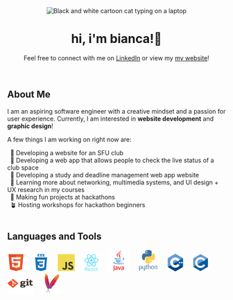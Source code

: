 <div id="header" align="center">
  <img src="https://media1.giphy.com/media/v1.Y2lkPTc5MGI3NjExam41bTF5bTYwcWs1ZDV5M3ZubDdkYmtseHJwYnhkeGJpMDM5M3Z2eSZlcD12MV9pbnRlcm5hbF9naWZfYnlfaWQmY3Q9cw/ZCes4khR2025X0rOLY/giphy.gif" alt="Black and white cartoon cat typing on a laptop" height="350px">
  <h1>hi, i'm bianca!👋</h1>
  Feel free to connect with me on <a href="https://www.linkedin.com/in/biancadimaano/" style="backgroundColor:blue">LinkedIn</a> or view my <a href="https://biancadimaano.netlify.app/">my website</a>!
</div> 
<br><br>
<h2>About Me</h2>
<p>I am an aspiring software engineer with a creative mindset and a passion for user experience. Currently, I am interested in <strong>website development</strong> and <strong>graphic design</strong>!</p>
<p>A few things I am working on right now are: </p>
&ensp;📗 Developing a website for an SFU club<br>
&ensp;🌳 Developing a web app that allows people to check the live status of a club space<br> 
&ensp;🦢 Developing a study and deadline management web app website<br> 
&ensp;🍋 Learning more about networking, multimedia systems, and UI design + UX research in my courses<br>
&ensp;🧸 Making fun projects at hackathons<br>
&ensp;🪴 Hosting workshops for hackathon beginners
<br><br>
<h2>Languages and Tools</h2>
<div>
  <img src="https://github.com/devicons/devicon/blob/master/icons/html5/html5-original.svg" title="HTML5" alt="HTML" width="40" height="40"/>&emsp;
  <img src="https://github.com/devicons/devicon/blob/master/icons/css3/css3-plain-wordmark.svg"  title="CSS3" alt="CSS" width="40" height="40"/>&emsp;
  <img src="https://github.com/devicons/devicon/blob/master/icons/javascript/javascript-original.svg" title="JavaScript" alt="JavaScript" width="40" height="40"/>&emsp;
  <img src="https://github.com/devicons/devicon/blob/master/icons/react/react-original-wordmark.svg" title="React" alt="React" width="40" height="40"/>&emsp;
  <img src="https://github.com/devicons/devicon/blob/master/icons/java/java-original-wordmark.svg" title="Java" alt="Java" width="50" height="50"/>&emsp;
  <img src="https://github.com/devicons/devicon/blob/master/icons/python/python-original-wordmark.svg" title="Python" alt="Python" width="50" height="50"/>&emsp;
  <img src="https://github.com/devicons/devicon/blob/master/icons/cplusplus/cplusplus-original.svg" title="C++" alt="C++" width="40" height="40"/>&emsp;
  <img src="https://github.com/devicons/devicon/blob/master/icons/c/c-original.svg" title="C" alt="C" width="40" height="40"/>&emsp;
  <img src="https://github.com/devicons/devicon/blob/master/icons/git/git-original-wordmark.svg" title="Git" alt="Git" width="60" height="50"/>&emsp;
  <img src="https://github.com/devicons/devicon/blob/master/icons/maven/maven-original.svg" title="Maven" alt="Maven" width="50" height="50"/>&emsp;
</div>

<!--
**biancadimaano/biancadimaano** is a ✨ _special_ ✨ repository because its `README.md` (this file) appears on your GitHub profile.

Here are some ideas to get you started:

- 🔭 I’m currently working on ...
- 🌱 I’m currently learning ...
- 👯 I’m looking to collaborate on ...
- 🤔 I’m looking for help with ...
- 💬 Ask me about ...
- 📫 How to reach me: ...
- 😄 Pronouns: ...
- ⚡ Fun fact: ...
-->
